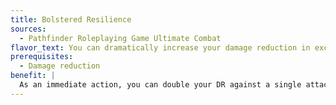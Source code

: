 ```yaml
---
title: Bolstered Resilience
sources:
  - Pathfinder Roleplaying Game Ultimate Combat
flavor_text: You can dramatically increase your damage reduction in exchange for its temporary loss.
prerequisites:
  - Damage reduction
benefit: |
  As an immediate action, you can double your DR against a single attack, to a maximum of DR 20. The type of the DR remains unchanged. If the attack you are guarding against is not successful, the increased damage reduction persists until you are hit with an attack or until the start of your next turn, whichever happens first. At the start of your next turn, you become fatigued. You cannot use this feat while you are fatigued.
---
```


